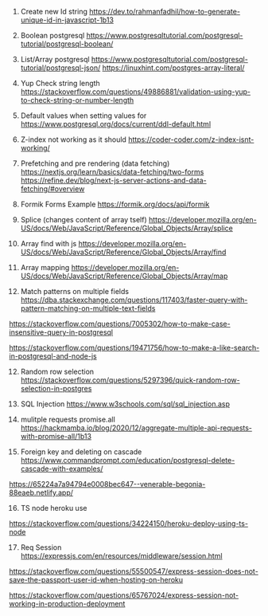 1. Create new Id string
https://dev.to/rahmanfadhil/how-to-generate-unique-id-in-javascript-1b13


2. Boolean postgresql
https://www.postgresqltutorial.com/postgresql-tutorial/postgresql-boolean/


3. List/Array postgresql
https://www.postgresqltutorial.com/postgresql-tutorial/postgresql-json/
https://linuxhint.com/postgres-array-literal/


3. Yup Check string length
https://stackoverflow.com/questions/49886881/validation-using-yup-to-check-string-or-number-length

4. Default values when setting values for 
https://www.postgresql.org/docs/current/ddl-default.html

5. Z-index not working as it should
https://coder-coder.com/z-index-isnt-working/


6. Prefetching and pre rendering (data fetching)
https://nextjs.org/learn/basics/data-fetching/two-forms
https://refine.dev/blog/next-js-server-actions-and-data-fetching/#overview

7. Formik Forms Example
https://formik.org/docs/api/formik

8. Splice (changes content of array tself)
https://developer.mozilla.org/en-US/docs/Web/JavaScript/Reference/Global_Objects/Array/splice

9. Array find with js
https://developer.mozilla.org/en-US/docs/Web/JavaScript/Reference/Global_Objects/Array/find

10. Array mapping
https://developer.mozilla.org/en-US/docs/Web/JavaScript/Reference/Global_Objects/Array/map

11. Match patterns on multiple fields
https://dba.stackexchange.com/questions/117403/faster-query-with-pattern-matching-on-multiple-text-fields

https://stackoverflow.com/questions/7005302/how-to-make-case-insensitive-query-in-postgresql

https://stackoverflow.com/questions/19471756/how-to-make-a-like-search-in-postgresql-and-node-js

12. Random row selection 
https://stackoverflow.com/questions/5297396/quick-random-row-selection-in-postgres

13. SQL Injection
https://www.w3schools.com/sql/sql_injection.asp

14. mulitple requests promise.all
https://hackmamba.io/blog/2020/12/aggregate-multiple-api-requests-with-promise-all/1b13

15. Foreign key and deleting on cascade 
https://www.commandprompt.com/education/postgresql-delete-cascade-with-examples/


https://65224a7a94794e0008bec647--venerable-begonia-88eaeb.netlify.app/


16. TS node heroku use

https://stackoverflow.com/questions/34224150/heroku-deploy-using-ts-node

17. Req Session 
https://expressjs.com/en/resources/middleware/session.html

https://stackoverflow.com/questions/55500547/express-session-does-not-save-the-passport-user-id-when-hosting-on-heroku

https://stackoverflow.com/questions/65767024/express-session-not-working-in-production-deployment